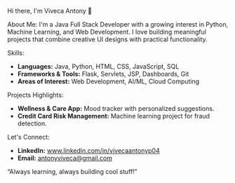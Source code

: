 Hi there, I'm Viveca Antony 👋

About Me: 
I'm a Java Full Stack Developer with a growing interest in Python, Machine Learning, and Web Development. I love building meaningful projects that combine creative UI designs with practical functionality.

Skills:
- **Languages:** Java, Python, HTML, CSS, JavaScript, SQL
- **Frameworks & Tools:** Flask, Servlets, JSP, Dashboards, Git
- **Areas of Interest:** Web Development, AI/ML, Cloud Computing

Projects Highlights:
- **Wellness & Care App:** Mood tracker with personalized suggestions.
- **Credit Card Risk Management:** Machine learning project for fraud detection.

Let's Connect: 
- **LinkedIn:** www.linkedin.com/in/vivecaantonyp04
- **Email:** antonyviveca@gmail.com

 “Always learning, always building cool stuff!”

